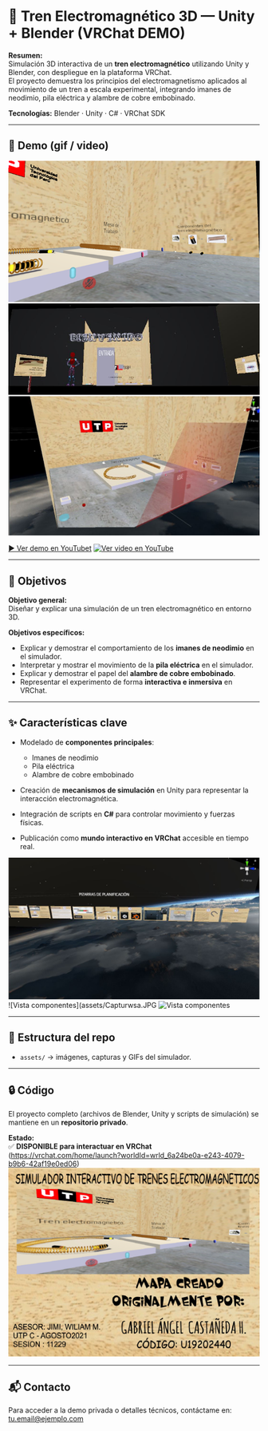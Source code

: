 # 🚄 Tren Electromagnético 3D — Unity + Blender (VRChat DEMO)

**Resumen:**  
Simulación 3D interactiva de un **tren electromagnético** utilizando Unity y Blender, con despliegue en la plataforma VRChat.  
El proyecto demuestra los principios del electromagnetismo aplicados al movimiento de un tren a escala experimental, integrando imanes de neodimio, pila eléctrica y alambre de cobre embobinado.

**Tecnologías:** Blender · Unity · C# · VRChat SDK

---

## 🎥 Demo (gif / video)
![Vista general](assets/Imagesn3.png)
![Vista general](assets/Capturas.JPG)
![Vista general](assets/Captura22.JPG)

[▶ Ver demo en YouTubet](https://youtu.be/FodYhkQ68rg)
[![Ver video en YouTube](https://img.youtube.com/vi/FodYhkQ68rg/0.jpg)](https://youtu.be/FodYhkQ68rg)

---

## 🎯 Objetivos

**Objetivo general:**  
Diseñar y explicar una simulación de un tren electromagnético en entorno 3D.

**Objetivos específicos:**  
* Explicar y demostrar el comportamiento de los **imanes de neodimio** en el simulador.  
* Interpretar y mostrar el movimiento de la **pila eléctrica** en el simulador.  
* Explicar y demostrar el papel del **alambre de cobre embobinado**.  
* Representar el experimento de forma **interactiva e inmersiva** en VRChat.  

---

## ✨ Características clave

* Modelado de **componentes principales**:  
  - Imanes de neodimio  
  - Pila eléctrica  
  - Alambre de cobre embobinado  

* Creación de **mecanismos de simulación** en Unity para representar la interacción electromagnética.  
* Integración de scripts en **C#** para controlar movimiento y fuerzas físicas.  
* Publicación como **mundo interactivo en VRChat** accesible en tiempo real.  

![Vista componentes](assets/Capturwsa.JPG)
![Vista componentes](assets/Capturwsa.JPG
![Vista componentes](assets/Imagesn2.png)

---

## 📂 Estructura del repo

* `assets/` → imágenes, capturas y GIFs del simulador.  

---

## 🔒 Código

El proyecto completo (archivos de Blender, Unity y scripts de simulación) se mantiene en un **repositorio privado**.  

**Estado:**  
✅ **DISPONIBLE para interactuar en VRChat**    (https://vrchat.com/home/launch?worldId=wrld_6a24be0a-e243-4079-b9b6-42af19e0ed06)  
![Vista general](assets/World-Simulador-de-Tren-Electrom.file_c55e6443-8a68-48e3-956a-acb9b7e22f4f.1.png)

---

## 📬 Contacto

Para acceder a la demo privada o detalles técnicos, contáctame en: [tu.email@ejemplo.com](mailto:tu.email@ejemplo.com)
